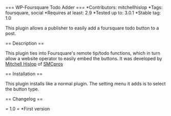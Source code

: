 === WP-Foursquare Todo Adder ===
*Contributors: mitchellhislop
*Tags: foursquare, social
*Requires at least: 2.9
*Tested up to: 3.0.1
*Stable tag: 1.0


This plugin allows a publisher to easily add a foursquare todo button to a post.



== Description ==


This plugin ties into Foursquare's remote tip/todo functions, which in turn allow a website operator to
easily embed the buttons. It was developed by [Mitchell Hislop](http://mitchellhislop.com) of [SMCpros](http://smcpros.com)


== Installation ==


This plugin installs like a normal plugin. The setting menu it adds is to select the button type.


== Changelog ==

= 1.0 =
*First version


